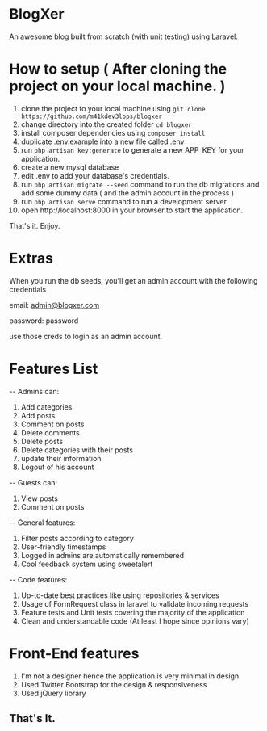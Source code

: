 # BlogXer
An awesome blog built from scratch (with unit testing) using Laravel.

# How to setup ( After cloning the project on your local machine. )

1. clone the project to your local machine using `git clone https://github.com/m41kdev3lops/blogxer`
2. change directory into the created folder `cd blogxer`
3. install composer dependencies using `composer install`
4. duplicate .env.example into a new file called .env
5. run `php artisan key:generate` to generate a new APP_KEY for your application.
6. create a new mysql database
7. edit .env to add your database's credentials.
8. run `php artisan migrate --seed` command to run the db migrations and add some dummy data ( and the admin account in the process )
9. run `php artisan serve` command to run a development server.
10. open http://localhost:8000 in your browser to start the application.

That's it. Enjoy.

# Extras

When you run the db seeds, you'll get an admin account with the following credentials

email: admin@blogxer.com

password: password

use those creds to login as an admin account.

# Features List
-- Admins can:
1. Add categories
2. Add posts
3. Comment on posts
4. Delete comments
5. Delete posts
6. Delete categories with their posts
7. update their information
8. Logout of his account

-- Guests can:
1. View posts
2. Comment on posts

-- General features:
1. Filter posts according to category
2. User-friendly timestamps
3. Logged in admins are automatically remembered
4. Cool feedback system using sweetalert

-- Code features:
1. Up-to-date best practices like using repositories & services
2. Usage of FormRequest class in laravel to validate incoming requests
3. Feature tests and Unit tests covering the majority of the application
4. Clean  and understandable code (At least I hope since opinions vary)

# Front-End features
1. I'm not a designer hence the application is very minimal in design
2. Used Twitter Bootstrap for the design & responsiveness 
3. Used jQuery library

## That's It.
